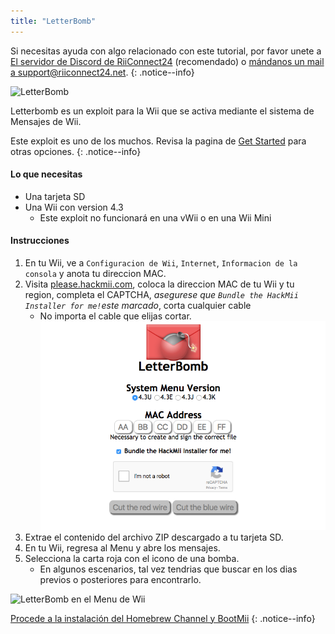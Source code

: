 ```yaml
---
title: "LetterBomb"
---
```


Si necesitas ayuda con algo relacionado con este tutorial, por favor unete a [El servidor de Discord de RiiConnect24](https://discord.gg/b4Y7jfD) (recomendado) o [mándanos un mail a support@riiconnect24.net](mailto:support@riiconnect24.net).
{: .notice--info}

![LetterBomb](/images/letterbomb.png)

Letterbomb es un exploit para la Wii que se activa mediante el sistema de Mensajes de Wii.

Este exploit es uno de los muchos. Revisa la pagina de [Get Started](/get-started) para otras opciones.
{: .notice--info}

#### Lo que necesitas
- Una tarjeta SD
- Una Wii con version 4.3
   - Este exploit no funcionará en una vWii o en una Wii Mini

#### Instrucciones

1. En tu Wii, ve a `Configuracion de Wii`, `Internet`, `Informacion de la consola` y anota tu direccion MAC.
2. Visita [please.hackmii.com](https://please.hackmii.com), coloca la direccion MAC de tu Wii y tu region, completa el CAPTCHA, *asegurese que `Bundle the HackMii Installer for me!`este marcado*, corta cualquier cable
   - No importa el cable que elijas cortar. ![Pantalla HackMii](/images/Wii/LetterBomb-PC.png)
3. Extrae el contenido del archivo ZIP descargado a tu tarjeta SD.
4. En tu Wii, regresa al Menu y abre los mensajes.
5. Selecciona la carta roja con el icono de una bomba.
   - En algunos escenarios, tal vez tendrias que buscar en los dias previos o posteriores para encontrarlo.

![LetterBomb en el Menu de Wii](/images/Wii/LetterBomb-Wii.png)

[Procede a la instalación del Homebrew Channel y BootMii](hbc)
{: .notice--info}
